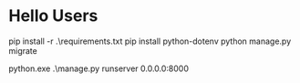 # Hello Users

pip install -r .\requirements.txt
pip install python-dotenv
python manage.py migrate

python.exe .\manage.py runserver 0.0.0.0:8000

